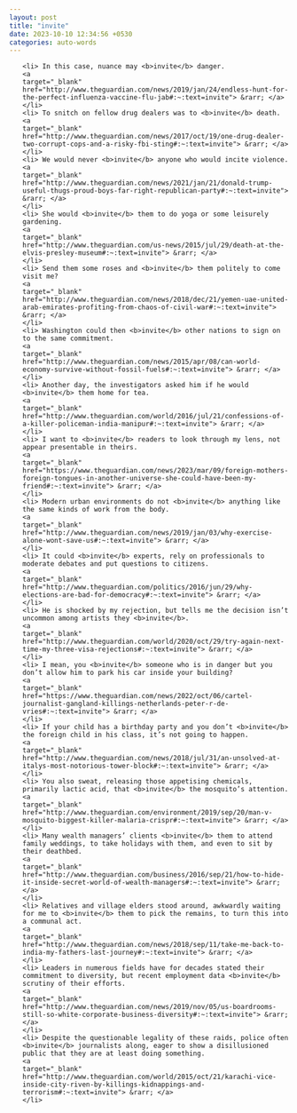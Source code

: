 ```yaml
---
layout: post
title: "invite"
date: 2023-10-10 12:34:56 +0530
categories: auto-words
---
```

<ol>

    <li> In this case, nuance may <b>invite</b> danger.
    <a 
    target="_blank" 
    href="http://www.theguardian.com/news/2019/jan/24/endless-hunt-for-the-perfect-influenza-vaccine-flu-jab#:~:text=invite"> &rarr; </a>
    </li>
    <li> To snitch on fellow drug dealers was to <b>invite</b> death.
    <a 
    target="_blank" 
    href="http://www.theguardian.com/news/2017/oct/19/one-drug-dealer-two-corrupt-cops-and-a-risky-fbi-sting#:~:text=invite"> &rarr; </a>
    </li>
    <li> We would never <b>invite</b> anyone who would incite violence.
    <a 
    target="_blank" 
    href="http://www.theguardian.com/news/2021/jan/21/donald-trump-useful-thugs-proud-boys-far-right-republican-party#:~:text=invite"> &rarr; </a>
    </li>
    <li> She would <b>invite</b> them to do yoga or some leisurely gardening.
    <a 
    target="_blank" 
    href="http://www.theguardian.com/us-news/2015/jul/29/death-at-the-elvis-presley-museum#:~:text=invite"> &rarr; </a>
    </li>
    <li> Send them some roses and <b>invite</b> them politely to come visit me?
    <a 
    target="_blank" 
    href="http://www.theguardian.com/news/2018/dec/21/yemen-uae-united-arab-emirates-profiting-from-chaos-of-civil-war#:~:text=invite"> &rarr; </a>
    </li>
    <li> Washington could then <b>invite</b> other nations to sign on to the same commitment.
    <a 
    target="_blank" 
    href="http://www.theguardian.com/news/2015/apr/08/can-world-economy-survive-without-fossil-fuels#:~:text=invite"> &rarr; </a>
    </li>
    <li> Another day, the investigators asked him if he would <b>invite</b> them home for tea.
    <a 
    target="_blank" 
    href="http://www.theguardian.com/world/2016/jul/21/confessions-of-a-killer-policeman-india-manipur#:~:text=invite"> &rarr; </a>
    </li>
    <li> I want to <b>invite</b> readers to look through my lens, not appear presentable in theirs.
    <a 
    target="_blank" 
    href="https://www.theguardian.com/news/2023/mar/09/foreign-mothers-foreign-tongues-in-another-universe-she-could-have-been-my-friend#:~:text=invite"> &rarr; </a>
    </li>
    <li> Modern urban environments do not <b>invite</b> anything like the same kinds of work from the body.
    <a 
    target="_blank" 
    href="http://www.theguardian.com/news/2019/jan/03/why-exercise-alone-wont-save-us#:~:text=invite"> &rarr; </a>
    </li>
    <li> It could <b>invite</b> experts, rely on professionals to moderate debates and put questions to citizens.
    <a 
    target="_blank" 
    href="http://www.theguardian.com/politics/2016/jun/29/why-elections-are-bad-for-democracy#:~:text=invite"> &rarr; </a>
    </li>
    <li> He is shocked by my rejection, but tells me the decision isn’t uncommon among artists they <b>invite</b>.
    <a 
    target="_blank" 
    href="http://www.theguardian.com/world/2020/oct/29/try-again-next-time-my-three-visa-rejections#:~:text=invite"> &rarr; </a>
    </li>
    <li> I mean, you <b>invite</b> someone who is in danger but you don’t allow him to park his car inside your building?
    <a 
    target="_blank" 
    href="https://www.theguardian.com/news/2022/oct/06/cartel-journalist-gangland-killings-netherlands-peter-r-de-vries#:~:text=invite"> &rarr; </a>
    </li>
    <li> If your child has a birthday party and you don’t <b>invite</b> the foreign child in his class, it’s not going to happen.
    <a 
    target="_blank" 
    href="http://www.theguardian.com/news/2018/jul/31/an-unsolved-at-italys-most-notorious-tower-block#:~:text=invite"> &rarr; </a>
    </li>
    <li> You also sweat, releasing those appetising chemicals, primarily lactic acid, that <b>invite</b> the mosquito’s attention.
    <a 
    target="_blank" 
    href="http://www.theguardian.com/environment/2019/sep/20/man-v-mosquito-biggest-killer-malaria-crispr#:~:text=invite"> &rarr; </a>
    </li>
    <li> Many wealth managers’ clients <b>invite</b> them to attend family weddings, to take holidays with them, and even to sit by their deathbed.
    <a 
    target="_blank" 
    href="http://www.theguardian.com/business/2016/sep/21/how-to-hide-it-inside-secret-world-of-wealth-managers#:~:text=invite"> &rarr; </a>
    </li>
    <li> Relatives and village elders stood around, awkwardly waiting for me to <b>invite</b> them to pick the remains, to turn this into a communal act.
    <a 
    target="_blank" 
    href="http://www.theguardian.com/news/2018/sep/11/take-me-back-to-india-my-fathers-last-journey#:~:text=invite"> &rarr; </a>
    </li>
    <li> Leaders in numerous fields have for decades stated their commitment to diversity, but recent employment data <b>invite</b> scrutiny of their efforts.
    <a 
    target="_blank" 
    href="http://www.theguardian.com/news/2019/nov/05/us-boardrooms-still-so-white-corporate-business-diversity#:~:text=invite"> &rarr; </a>
    </li>
    <li> Despite the questionable legality of these raids, police often <b>invite</b> journalists along, eager to show a disillusioned public that they are at least doing something.
    <a 
    target="_blank" 
    href="http://www.theguardian.com/world/2015/oct/21/karachi-vice-inside-city-riven-by-killings-kidnappings-and-terrorism#:~:text=invite"> &rarr; </a>
    </li>
